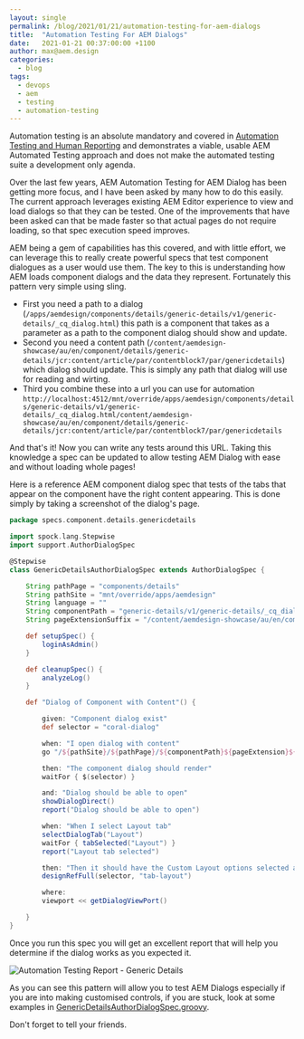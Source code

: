 ```yaml
---
layout: single
permalink: /blog/2021/01/21/automation-testing-for-aem-dialogs
title:  "Automation Testing For AEM Dialogs"
date:   2021-01-21 00:37:00:00 +1100
author: max@aem.design
categories:
  - blog
tags:
  - devops
  - aem
  - testing
  - automation-testing
---
```


Automation testing is an absolute mandatory and covered in [Automation Testing and Human Reporting](/blog/2017/06/28/automation-testing) and demonstrates a viable, usable AEM Automated Testing approach and does not make the automated testing suite a development only agenda.

Over the last few years, AEM Automation Testing for AEM Dialog has been getting more focus, and I have been asked by many how to do this easily. The current approach leverages existing AEM Editor experience to view and load dialogs so that they can be tested. One of the improvements that have been asked can that be made faster so that actual pages do not require loading, so that spec execution speed improves.

AEM being a gem of capabilities has this covered, and with little effort, we can leverage this to really create powerful specs that test component dialogues as a user would use them. The key to this is understanding how AEM loads component dialogs and the data they represent. Fortunately this pattern very simple using sling.

* First you need a path to a dialog (`/apps/aemdesign/components/details/generic-details/v1/generic-details/_cq_dialog.html`) this path is a component that takes as a parameter as a path to the component dialog should show and update.
* Second you need a content path (`/content/aemdesign-showcase/au/en/component/details/generic-details/jcr:content/article/par/contentblock7/par/genericdetails`) which dialog should update. This is simply any path that dialog will use for reading and wirting. 
* Third you combine these into a url you can use for automation `http://localhost:4512/mnt/override/apps/aemdesign/components/details/generic-details/v1/generic-details/_cq_dialog.html/content/aemdesign-showcase/au/en/component/details/generic-details/jcr:content/article/par/contentblock7/par/genericdetails`

And that's it! Now you can write any tests around this URL. Taking this knowledge a spec can be updated to allow testing AEM Dialog with ease and without loading whole pages!

Here is a reference AEM component dialog spec that tests of the tabs that appear on the component have the right content appearing. This is done simply by taking a screenshot of the dialog's page.

```groovy
package specs.component.details.genericdetails

import spock.lang.Stepwise
import support.AuthorDialogSpec

@Stepwise
class GenericDetailsAuthorDialogSpec extends AuthorDialogSpec {

    String pathPage = "components/details"
    String pathSite = "mnt/override/apps/aemdesign"
    String language = ""
    String componentPath = "generic-details/v1/generic-details/_cq_dialog"
    String pageExtensionSuffix = "/content/aemdesign-showcase/au/en/component/details/generic-details/jcr:content/article/par/contentblock7/par/genericdetails"

    def setupSpec() {
        loginAsAdmin()
    }

    def cleanupSpec() {
        analyzeLog()
    }

    def "Dialog of Component with Content"() {

        given: "Component dialog exist"
        def selector = "coral-dialog"

        when: "I open dialog with content"
        go "/${pathSite}/${pathPage}/${componentPath}${pageExtension}${pageExtensionSuffix}"

        then: "The component dialog should render"
        waitFor { $(selector) }

        and: "Dialog should be able to open"
        showDialogDirect()
        report("Dialog should be able to open")

        when: "When I select Layout tab"
        selectDialogTab("Layout")
        waitFor { tabSelected("Layout") }
        report("Layout tab selected")

        then: "Then it should have the Custom Layout options selected and matching configuration options"
        designRefFull(selector, "tab-layout")

        where:
        viewport << getDialogViewPort()

    }
}
```

Once you run this spec you will get an excellent report that will help you determine if the dialog works as you expected it.

![Automation Testing Report - Generic Details](/assets/images/automation-testing/dialog-test/GenericDetailsAuthorDialog.png)

As you can see this pattern will allow you to test AEM Dialogs especially if you are into making customised controls, if you are stuck, look at some examples in [GenericDetailsAuthorDialogSpec.groovy](https://github.com/aem-design/aemdesign-aem-support/blob/clean-up-compose-project/aemdesign-testing/src/test/groovy/specs/component/details/genericdetails/GenericDetailsAuthorDialogSpec.groovy).

Don't forget to tell your friends.
